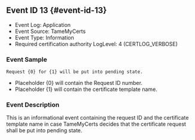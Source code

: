 ## Event ID 13 {#event-id-13}

- Event Log: Application
- Event Source: TameMyCerts
- Event Type: Information
- Required certification authority LogLevel: 4 (CERTLOG_VERBOSE)

### Event Sample

```
Request {0} for {1} will be put into pending state.
```

- Placeholder {0} will contain the Request ID number.
- Placeholder {1} will contain the certificate template name.

### Event Description

This is an informational event containing the request ID and the certificate template name in case TameMyCerts decides that the certificate request shall be put into pending state.
